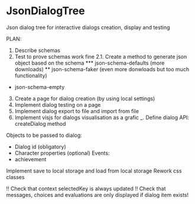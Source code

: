 # JsonDialogTree
Json dialog tree for interactive dialogs creation, display and testing

PLAN:
1. Describe schemas
2. Test to prove schemas work fine
2.1. Create a method to generate json object based on the schema
*** json-schema-defaults (more downloads) 
**  json-schema-faker (even more donwloads but too much functionality)
*   json-schema-empty

3. Create a page for dialog creation (by using local settings)
4. Implement dialog testing on a page
5. Implement dialog export to file and import from file
6. Implement visjs for dialogs visualisation as a grafic
_. Define dialog API:
createDialog method

Objects to be passed to dialog:
- Dialog id (obligatory)
- Character properties (optional)
Events: 
- achievement

Implement save to local storage and load from local storage
Rework css classes

!! Check that context selectedKey is always updated
!! Check that messages, choices and evaluations are only displayed if dialog item exists!